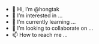 - 👋 Hi, I’m @hongtak
- 👀 I’m interested in ...
- 🌱 I’m currently learning ...
- 💞️ I’m looking to collaborate on ...
- 📫 How to reach me ...

<!---
hongtak/hongtak is a ✨ special ✨ repository because its `README.md` (this file) appears on your GitHub profile.
You can click the Preview link to take a look at your changes.
--->
